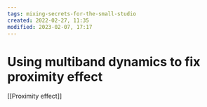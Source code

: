 ```yaml
---
tags: mixing-secrets-for-the-small-studio 
created: 2022-02-27, 11:35
modified: 2023-02-07, 17:17
---
```


# Using multiband dynamics to fix proximity effect
[[Proximity effect]]